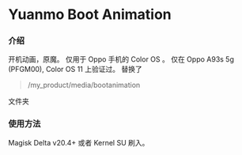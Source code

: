 # Yuanmo Boot Animation
### 介绍
开机动画，原魔。
仅用于 Oppo 手机的 Color OS 。
仅在 Oppo A93s 5g (PFGM00), Color OS 11 上验证过。
替换了
>/my_product/media/bootanimation

文件夹

### 使用方法
Magisk Delta v20.4+ 或者 Kernel SU 刷入。
